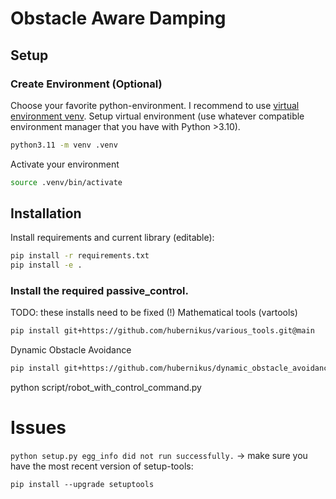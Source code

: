 # Obstacle Aware Damping

## Setup 

### Create Environment (Optional)
Choose your favorite python-environment. I recommend to use [virtual environment venv](https://docs.python.org/3/library/venv.html).
Setup virtual environment (use whatever compatible environment manager that you have with Python >3.10).

``` bash
python3.11 -m venv .venv
```

Activate your environment
``` sh
source .venv/bin/activate
```

## Installation

Install requirements and current library (editable):
``` bash
pip install -r requirements.txt
pip install -e .
```

### Install the required passive_control.
TODO: these installs need to be fixed (!)
Mathematical tools (vartools)
``` bash
pip install git+https://github.com/hubernikus/various_tools.git@main
```

Dynamic Obstacle Avoidance
``` bash
pip install git+https://github.com/hubernikus/dynamic_obstacle_avoidance.git@main
```



python script/robot_with_control_command.py

# Issues
`python setup.py egg_info did not run successfully.` -> make sure you have the most recent version of setup-tools:
``` shell
pip install --upgrade setuptools
```
